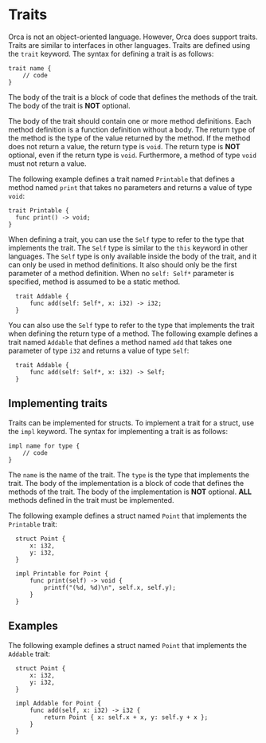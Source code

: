 # Traits

Orca is not an object-oriented language. However, Orca does support traits. Traits are similar to interfaces in other languages. Traits are defined using the `trait` keyword. The syntax for defining a trait is as follows:

```orca
trait name {
    // code
}
```

The body of the trait is a block of code that defines the methods of the trait. The body of the trait is **NOT** optional.

The body of the trait should contain one or more method definitions. Each method definition is a function definition without a body. The return type of the method is the type of the value returned by the method. If the method does not return a value, the return type is `void`. The return type is **NOT** optional, even if the return type is `void`. Furthermore, a method of type `void` must not return a value.

The following example defines a trait named `Printable` that defines a method named `print` that takes no parameters and returns a value of type `void`:

```orca
trait Printable {
  func print() -> void;
}
```

When defining a trait, you can use the `Self` type to refer to the type that implements the trait. The `Self` type is similar to the `this` keyword in other languages. The `Self` type is only available inside the body of the trait, and it can only be used in method definitions. It also should only be the first parameter of a method definition. When no `self: Self*` parameter is specified, method is assumed to be a static method.

```orca
  trait Addable {
      func add(self: Self*, x: i32) -> i32;
  }
```

You can also use the `Self` type to refer to the type that implements the trait when defining the return type of a method. The following example defines a trait named `Addable` that defines a method named `add` that takes one parameter of type `i32` and returns a value of type `Self`:

```orca
  trait Addable {
      func add(self: Self*, x: i32) -> Self;
  }
```

## Implementing traits

Traits can be implemented for structs. To implement a trait for a struct, use the `impl` keyword. The syntax for implementing a trait is as follows:

```orca
impl name for type {
    // code
}
```

The `name` is the name of the trait. The `type` is the type that implements the trait. The body of the implementation is a block of code that defines the methods of the trait. The body of the implementation is **NOT** optional. **ALL** methods defined in the trait must be implemented.

The following example defines a struct named `Point` that implements the `Printable` trait:

```orca
  struct Point {
      x: i32,
      y: i32,
  }

  impl Printable for Point {
      func print(self) -> void {
          printf("(%d, %d)\n", self.x, self.y);
      }
  }
```

## Examples

The following example defines a struct named `Point` that implements the `Addable` trait:

```orca
  struct Point {
      x: i32,
      y: i32,
  }

  impl Addable for Point {
      func add(self, x: i32) -> i32 {
          return Point { x: self.x + x, y: self.y + x };
      }
  }
```
